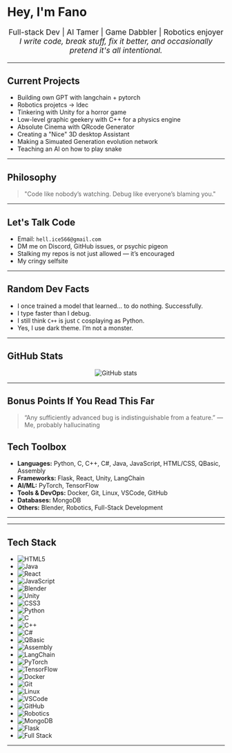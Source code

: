 <!DOCTYPE html>
<html lang="en">
<head>
<meta charset="UTF-8" />
<meta name="viewport" content="width=device-width, initial-scale=1" />

<h1>Hey, I'm Fano </h1>

<p style="text-align:center; font-size:1.1rem;">
  Full-stack Dev | AI Tamer | Game Dabbler | Robotics enjoyer<br />
  <i>I write code, break stuff, fix it better, and occasionally pretend it's all intentional.</i>
</p>

<hr />

<h2>Current Projects</h2>
<ul>
  <li>Building own GPT with langchain + pytorch</li>
  <li>Robotics projetcs -> ldec</li>
  <li>Tinkering with Unity for a horror game</li>
  <li>Low-level graphic geekery with C++ for a physics engine</li>
  <li>Absolute Cinema with QRcode Generator</li>
  <li>Creating a "Nice" 3D desktop Assistant</li>
  <li>Making a Simuated Generation evolution network</li>
  <li>Teaching an AI on how to play snake</li>
</ul>

<hr />

<h2>Philosophy</h2>
<blockquote>
  "Code like nobody’s watching. Debug like everyone’s blaming you."
</blockquote>

<hr />

<h2>Let's Talk Code</h2>
<ul>
  <li>Email: <code>hell.ice566@gmail.com</code></li>
  <li>DM me on Discord, GitHub issues, or psychic pigeon</li>
  <li>Stalking my repos is not just allowed — it’s encouraged</li>
  <li>My cringy selfsite <code></code></li>
</ul>

<hr />

<h2>Random Dev Facts</h2>
<ul>
  <li>I once trained a model that learned... to do nothing. Successfully.</li>
  <li>I type faster than I debug.</li>
  <li>I still think <code>C++</code> is just <code>C</code> cosplaying as Python.</li>
  <li>Yes, I use dark theme. I’m not a monster.</li>
</ul>

<hr />

<h2>GitHub Stats</h2>
<p style="text-align:center;">
  <img src="https://github-readme-stats.vercel.app/api?username=Fano1&show_icons=true&theme=tokyonight" alt="GitHub stats" />
</p>

<hr />

<h2>Bonus Points If You Read This Far</h2>
<blockquote>
  “Any sufficiently advanced bug is indistinguishable from a feature.” — Me, probably hallucinating
</blockquote>

<h2>Tech Toolbox</h2>
<ul>
  <li><b>Languages:</b> Python, C, C++, C#, Java, JavaScript, HTML/CSS, QBasic, Assembly</li>
  <li><b>Frameworks:</b> Flask, React, Unity, LangChain</li>
  <li><b>AI/ML:</b> PyTorch, TensorFlow</li>
  <li><b>Tools & DevOps:</b> Docker, Git, Linux, VSCode, GitHub</li>
  <li><b>Databases:</b> MongoDB</li>
  <li><b>Others:</b> Blender, Robotics, Full-Stack Development</li>
</ul>

<hr />

---
## Tech Stack 

- ![HTML5](https://img.shields.io/badge/HTML5-E34F26?style=for-the-badge&logo=html5&logoColor=white)
- ![Java](https://img.shields.io/badge/Java-007396?style=for-the-badge&logo=java&logoColor=white)
- ![React](https://img.shields.io/badge/React-61DAFB?style=for-the-badge&logo=react&logoColor=black)
- ![JavaScript](https://img.shields.io/badge/JavaScript-F7DF1E?style=for-the-badge&logo=javascript&logoColor=black)
- ![Blender](https://img.shields.io/badge/Blender-F5792A?style=for-the-badge&logo=blender&logoColor=white)
- ![Unity](https://img.shields.io/badge/Unity-000000?style=for-the-badge&logo=unity&logoColor=white)
- ![CSS3](https://img.shields.io/badge/CSS3-1572B6?style=for-the-badge&logo=css3&logoColor=white)
- ![Python](https://img.shields.io/badge/Python-3776AB?style=for-the-badge&logo=python&logoColor=white)
- ![C](https://img.shields.io/badge/C-00599C?style=for-the-badge&logo=c&logoColor=white)
- ![C++](https://img.shields.io/badge/C++-00599C?style=for-the-badge&logo=c%2B%2B&logoColor=white)
- ![C#](https://img.shields.io/badge/C%23-239120?style=for-the-badge&logo=c-sharp&logoColor=white)
- ![QBasic](https://img.shields.io/badge/QBasic-008080?style=for-the-badge&logo=visual-basic&logoColor=white)
- ![Assembly](https://img.shields.io/badge/Assembly-6E4B25?style=for-the-badge&logo=assemblyscript&logoColor=white)
- ![LangChain](https://img.shields.io/badge/LangChain-000000?style=for-the-badge&logo=langchain&logoColor=white)
- ![PyTorch](https://img.shields.io/badge/PyTorch-EE4C2C?style=for-the-badge&logo=pytorch&logoColor=white)
- ![TensorFlow](https://img.shields.io/badge/TensorFlow-FF6F00?style=for-the-badge&logo=tensorflow&logoColor=white)
- ![Docker](https://img.shields.io/badge/Docker-2496ED?style=for-the-badge&logo=docker&logoColor=white)
- ![Git](https://img.shields.io/badge/Git-F05032?style=for-the-badge&logo=git&logoColor=white)
- ![Linux](https://img.shields.io/badge/Linux-FCC624?style=for-the-badge&logo=linux&logoColor=black)
- ![VSCode](https://img.shields.io/badge/VSCode-007ACC?style=for-the-badge&logo=visual-studio-code&logoColor=white)
- ![GitHub](https://img.shields.io/badge/GitHub-181717?style=for-the-badge&logo=github&logoColor=white)
- ![Robotics](https://img.shields.io/badge/Robotics-0078D7?style=for-the-badge&logo=robotframework&logoColor=white)
- ![MongoDB](https://img.shields.io/badge/MongoDB-47A248?style=for-the-badge&logo=mongodb&logoColor=white)
- ![Flask](https://img.shields.io/badge/Flask-000000?style=for-the-badge&logo=flask&logoColor=white)
- ![Full Stack](https://img.shields.io/badge/Full_Stack-333333?style=for-the-badge&logo=stack-overflow&logoColor=white)

---

</body>
</html>
